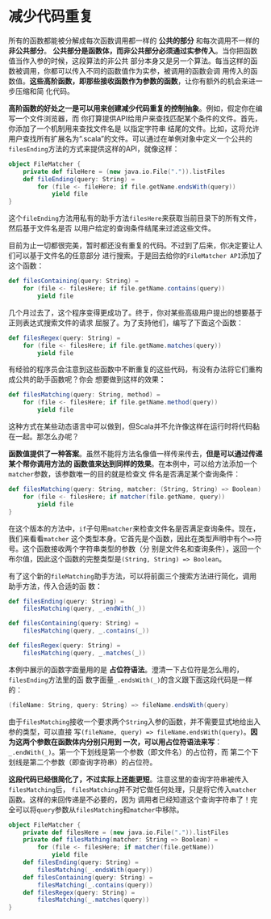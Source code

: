 减少代码重复
================================================================================
所有的函数都能被分解成每次函数调用都一样的 **公共的部分** 和每次调用不一样的 **非公共部分**。
**公共部分是函数体，而非公共部分必须通过实参传入**。当你把函数值当作入参的时候，这段算法的非公共
部分本身又是另一个算法。每当这样的函数被调用，你都可以传入不同的函数值作为实参，被调用的函数会调
用传入的函数值。**这些高阶函数，即那些接收函数作为参数的函数**，让你有额外的机会来进一步压缩和简
化代码。

**高阶函数的好处之一是可以用来创建减少代码重复的控制抽象**。例如，假定你在编写一个文件浏览器，而
你打算提供API给用户来查找匹配某个条件的文件。首先，你添加了一个机制用来查找文件名是 以指定字符串
结尾的文件。比如，这将允许用户查找所有扩展名为“.scala”的文件。可以通过在单例对象中定义一个公共的
`filesEnding`方法的方式来提供这样的API，就像这样：
```scala
object FileMatcher {
    private def fileHere = (new java.io.File(".")).listFiles
    def fileEnding(query: String) = 
        for (file <- fileHere; if file.getName.endsWith(query))
            yield file
}
```
这个`fileEnding`方法用私有的助手方法`filesHere`来获取当前目录下的所有文件，然后基于文件名是否
以用户给定的查询条件结尾来过滤这些文件。

目前为止一切都很完美，暂时都还没有重复的代码。不过到了后来，你决定要让人们可以基于文件名的任意部分
进行搜索。于是回去给你的`FileMatcher API`添加了这个函数：
```scala
def filesContaining(query: String) = 
    for (file <- filesHere; if file.getName.contains(query))
        yield file
```
几个月过去了，这个程序变得更成功了。终于，你对某些高级用户提出的想要基于正则表达式搜索文件的请求
屈服了。为了支持他们，编写了下面这个函数：
```scala
def filesRegex(query: String) = 
    for (file <- filesHere; if file.getName.matches(query))
        yield file
```
有经验的程序员会注意到这些函数中不断重复的这些代码，有没有办法将它们重构成公共的助手函数呢？你会
想要做到这样的效果：
```scala
def filesMatching(query: String, method) = 
    for (file <- filesHere; if file.getName.method(query))
        yield file
```
这种方式在某些动态语言中可以做到，但Scala并不允许像这样在运行时将代码黏在一起。那怎么办呢？

**函数值提供了一种答案**。虽然不能将方法名像值一样传来传去，**但是可以通过传递某个帮你调用方法的
函数值来达到同样的效果**。在本例中，可以给方法添加一个`matcher`参数，该参数唯一的目的就是检查文
件名是否满足某个查询条件：
```scala
def filesMatching(query: String, matcher: (String, String) => Boolean) = {
    for (file <- filesHere; if matcher(file.getName, query))
        yield file
}
```
在这个版本的方法中，`if`子句用`matcher`来检查文件名是否满足查询条件。现在，我们来看看`matcher`
这个类型本身。它首先是个函数，因此在类型声明中有个`=>`符号。这个函数接收两个字符串类型的参数（分
别是文件名和查询条件），返回一个布尔值，因此这个函数的完整类型是`(String, String) => Boolean`。

有了这个新的`fileMatching`助手方法，可以将前面三个搜索方法进行简化，调用助手方法，传入合适的函
数：
```scala
def filesEnding(query: String) = 
    filesMatching(query, _.endWith(_))

def filesContaining(query: String) = 
    filesMatching(query, _.contains(_))

def filesRegex(query: String) = 
    filesMatching(query, _.matches(_))
```
本例中展示的函数字面量用的是 **占位符语法**。澄清一下占位符是怎么用的，`filesEnding`方法里的函
数字面量`_.endsWith(_)`的含义跟下面这段代码是一样的：
```scala
(fileName: String, query: String) => fileName.endsWith(query)
```
由于`filesMatching`接收一个要求两个`String`入参的函数，并不需要显式地给出入参的类型，可以直接
写`(fileName, query) => fileName.endsWith(query)`。**因为这两个参数在函数体内分别只用到
一次，可以用占位符语法来写**：`_.endWith(_)`。第一个下划线是第一个参数（即文件名）的占位符，而
第二个下划线是第二个参数（即查询字符串）的占位符。

**这段代码已经很简化了，不过实际上还能更短**。注意这里的查询字符串被传入`filesMatching`后，
`filesMatching`并不对它做任何处理，只是将它传入`matcher`函数。这样的来回传递是不必要的，因为
调用者已经知道这个查询字符串了！完全可以将`query`参数从`filesMatching`和`matcher`中移除。
```scala
object FileMatcher {
    private def filesHere = (new java.io.File(".")).listFiles
    private def filesMathing(matcher: String => Boolean) = 
        for (file <- filesHere; if matcher(file.getName))
            yield file
    def filesEnding(query: String) = 
        filesMatching(_.endsWith(query))
    def filesContaining(query: String) = 
        filesMatching(_.contains(query))
    def filesRegex(query: String) = 
        filesMatching(_.matches(query))
}
```

